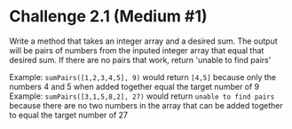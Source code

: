 # Challenge 2.1 (Medium #1)

Write a method that takes an integer array and a desired sum. The output will be pairs of numbers from the inputed integer array that equal that desired sum. If there are no pairs that work, return 'unable to find pairs'

Example: `sumPairs([1,2,3,4,5], 9)` would return `[4,5]` because only the numbers 4 and 5 when added together equal the target number of 9
Example: `sumPairs([3,1,5,8,2], 27)` would return `unable to find pairs` because there are no two numbers in the array that can be added together to equal the target number of 27
